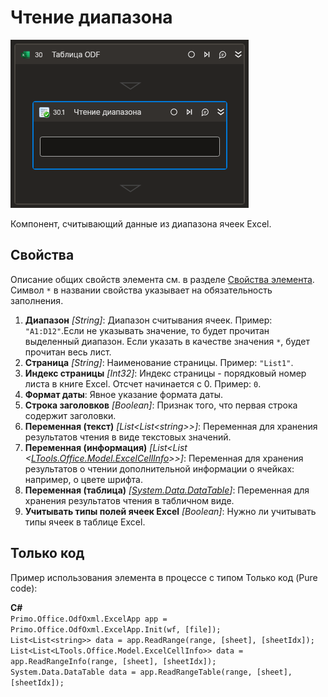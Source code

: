 # Чтение диапазона

![](../../../../resources/activities/basic/odf/table/cropped-readrange.png)

Компонент, считывающий данные из диапазона ячеек Excel.

## Свойства
Описание общих свойств элемента см. в разделе [Свойства элемента](https://docs.primo-rpa.ru/primo-rpa/primo-studio/process/elements#svoistva-elementa).\
Символ `*` в названии свойства указывает на обязательность заполнения.

1. **Диапазон** *[String]*: Диапазон считывания ячеек. Пример: `"A1:D12"`.Если не указывать значение, то будет прочитан выделенный диапазон. Если указать в качестве значения `*`, будет прочитан весь лист.
2. **Страница** *[String]*: Наименование страницы. Пример: `"List1"`.
3. **Индекс страницы** *[Int32]*: Индекс страницы - порядковый номер листа в книге Excel. Отсчет начинается с 0. Пример: `0`.
4. **Формат даты**: Явное указание формата даты. 
5. **Строка заголовков** *[Boolean]*: Признак того, что первая строка содержит заголовки.
6. **Переменная (текст)** *[List\<List\<string>>]*: Переменная для хранения результатов чтения в виде текстовых значений.
7. **Переменная (информация)** *[List\<List \<[LTools.Office.Model.ExcelCellInfo](https://docs.primo-rpa.ru/primo-rpa/g_elements/osnovnye-elementy/prilozhenie-excel/datatypes/excelcellinfo)>>]*: Переменная для хранения результатов о чтении дополнительной информации о ячейках: например, о цвете шрифта.
8. **Переменная (таблица)** *[[System.Data.DataTable](https://learn.microsoft.com/ru-ru/dotnet/api/system.data.datatable?view=net-6.0)]*: Переменная для хранения результатов чтения в табличном виде.
9. **Учитывать типы полей ячеек Excel** *[Boolean]*: Нужно ли учитывать типы ячеек в таблице Excel.

## Только код
Пример использования элемента в процессе с типом Только код (Pure code):  

**C#**  
`Primo.Office.OdfOxml.ExcelApp app = Primo.Office.OdfOxml.ExcelApp.Init(wf, [file]);`  
`List<List<string>> data = app.ReadRange(range, [sheet], [sheetIdx]);`  
`List<List<LTools.Office.Model.ExcelCellInfo>> data = app.ReadRangeInfo(range, [sheet], [sheetIdx]);`  
`System.Data.DataTable data = app.ReadRangeTable(range, [sheet], [sheetIdx]);`
